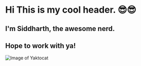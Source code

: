 # Hi This is my cool header. 😎😎
## I'm Siddharth, the awesome nerd.
## Hope to work with ya! 
![Image of Yaktocat](https://octodex.github.com/images/yaktocat.png)

